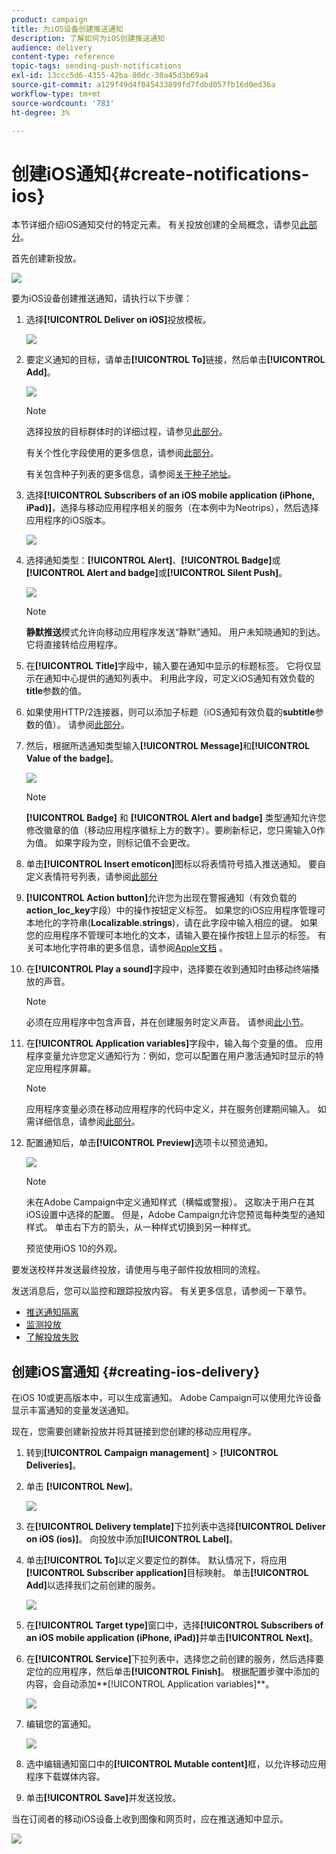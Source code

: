 ```yaml
---
product: campaign
title: 为iOS设备创建推送通知
description: 了解如何为iOS创建推送通知
audience: delivery
content-type: reference
topic-tags: sending-push-notifications
exl-id: 13ccc5d6-4355-42ba-80dc-30a45d3b69a4
source-git-commit: a129f49d4f045433899fd7fdbd057fb16d0ed36a
workflow-type: tm+mt
source-wordcount: '783'
ht-degree: 3%

---
```


# 创建iOS通知{#create-notifications-ios}

本节详细介绍iOS通知交付的特定元素。 有关投放创建的全局概念，请参见[此部分](steps-about-delivery-creation-steps.md)。

首先创建新投放。

![](assets/nmac_delivery_1.png)

要为iOS设备创建推送通知，请执行以下步骤：

1. 选择&#x200B;**[!UICONTROL Deliver on iOS]**&#x200B;投放模板。

   ![](assets/nmac_delivery_ios_1.png)

1. 要定义通知的目标，请单击&#x200B;**[!UICONTROL To]**&#x200B;链接，然后单击&#x200B;**[!UICONTROL Add]**。

   ![](assets/nmac_delivery_ios_2.png)

   >[!NOTE]
   >
   >选择投放的目标群体时的详细过程，请参见[此部分](steps-defining-the-target-population.md)。
   >
   >有关个性化字段使用的更多信息，请参阅[此部分](about-personalization.md)。
   >
   >有关包含种子列表的更多信息，请参阅[关于种子地址](about-seed-addresses.md)。

1. 选择&#x200B;**[!UICONTROL Subscribers of an iOS mobile application (iPhone, iPad)]**，选择与移动应用程序相关的服务（在本例中为Neotrips），然后选择应用程序的iOS版本。

   ![](assets/nmac_delivery_ios_3.png)

1. 选择通知类型：**[!UICONTROL Alert]**、**[!UICONTROL Badge]**&#x200B;或&#x200B;**[!UICONTROL Alert and badge]**&#x200B;或&#x200B;**[!UICONTROL Silent Push]**。

   ![](assets/nmac_delivery_ios_4.png)

   >[!NOTE]
   >
   >**静默推送**&#x200B;模式允许向移动应用程序发送“静默”通知。 用户未知晓通知的到达。 它将直接转给应用程序。

1. 在&#x200B;**[!UICONTROL Title]**&#x200B;字段中，输入要在通知中显示的标题标签。 它将仅显示在通知中心提供的通知列表中。 利用此字段，可定义iOS通知有效负载的&#x200B;**title**&#x200B;参数的值。

1. 如果使用HTTP/2连接器，则可以添加子标题（iOS通知有效负载的&#x200B;**subtitle**&#x200B;参数的值）。 请参阅[此部分](configuring-the-mobile-application.md)。

1. 然后，根据所选通知类型输入&#x200B;**[!UICONTROL Message]**&#x200B;和&#x200B;**[!UICONTROL Value of the badge]**。

   ![](assets/nmac_delivery_ios_5.png)

   >[!NOTE]
   >
   >**[!UICONTROL Badge]** 和 **[!UICONTROL Alert and badge]** 类型通知允许您修改徽章的值（移动应用程序徽标上方的数字）。要刷新标记，您只需输入0作为值。 如果字段为空，则标记值不会更改。

1. 单击&#x200B;**[!UICONTROL Insert emoticon]**&#x200B;图标以将表情符号插入推送通知。 要自定义表情符号列表，请参阅[此部分](customizing-emoticon-list.md)

1. **[!UICONTROL Action button]**&#x200B;允许您为出现在警报通知（有效负载的&#x200B;**action_loc_key**&#x200B;字段）中的操作按钮定义标签。 如果您的iOS应用程序管理可本地化的字符串(**Localizable.strings**)，请在此字段中输入相应的键。 如果您的应用程序不管理可本地化的文本，请输入要在操作按钮上显示的标签。 有关可本地化字符串的更多信息，请参阅[Apple文档](https://developer.apple.com/library/archive/documentation/NetworkingInternet/Conceptual/RemoteNotificationsPG/CreatingtheNotificationPayload.html#//apple_ref/doc/uid/TP40008194-CH10-SW1) 。
1. 在&#x200B;**[!UICONTROL Play a sound]**&#x200B;字段中，选择要在收到通知时由移动终端播放的声音。

   >[!NOTE]
   >
   >必须在应用程序中包含声音，并在创建服务时定义声音。 请参阅[此小节](configuring-the-mobile-application.md#configuring-external-account-ios)。

1. 在&#x200B;**[!UICONTROL Application variables]**&#x200B;字段中，输入每个变量的值。 应用程序变量允许您定义通知行为：例如，您可以配置在用户激活通知时显示的特定应用程序屏幕。

   >[!NOTE]
   >
   >应用程序变量必须在移动应用程序的代码中定义，并在服务创建期间输入。 如需详细信息，请参阅[此部分](configuring-the-mobile-application.md)。

1. 配置通知后，单击&#x200B;**[!UICONTROL Preview]**&#x200B;选项卡以预览通知。

   ![](assets/nmac_intro_2.png)

   >[!NOTE]
   >
   >未在Adobe Campaign中定义通知样式（横幅或警报）。 这取决于用户在其iOS设置中选择的配置。 但是，Adobe Campaign允许您预览每种类型的通知样式。 单击右下方的箭头，从一种样式切换到另一种样式。
   >
   >预览使用iOS 10的外观。

要发送校样并发送最终投放，请使用与电子邮件投放相同的流程。

发送消息后，您可以监控和跟踪投放内容。 有关更多信息，请参阅一下章节。

* [推送通知隔离](understanding-quarantine-management.md#push-notification-quarantines)
* [监测投放](about-delivery-monitoring.md)
* [了解投放失败](understanding-delivery-failures.md)


## 创建iOS富通知 {#creating-ios-delivery}

在iOS 10或更高版本中，可以生成富通知。 Adobe Campaign可以使用允许设备显示丰富通知的变量发送通知。

现在，您需要创建新投放并将其链接到您创建的移动应用程序。

1. 转到&#x200B;**[!UICONTROL Campaign management]** > **[!UICONTROL Deliveries]**。

1. 单击 **[!UICONTROL New]**。

   ![](assets/nmac_android_3.png)

1. 在&#x200B;**[!UICONTROL Delivery template]**&#x200B;下拉列表中选择&#x200B;**[!UICONTROL Deliver on iOS (ios)]**。 向投放中添加&#x200B;**[!UICONTROL Label]**。

1. 单击&#x200B;**[!UICONTROL To]**&#x200B;以定义要定位的群体。 默认情况下，将应用&#x200B;**[!UICONTROL Subscriber application]**&#x200B;目标映射。 单击&#x200B;**[!UICONTROL Add]**&#x200B;以选择我们之前创建的服务。

   ![](assets/nmac_ios_9.png)

1. 在&#x200B;**[!UICONTROL Target type]**&#x200B;窗口中，选择&#x200B;**[!UICONTROL Subscribers of an iOS mobile application (iPhone, iPad)]**&#x200B;并单击&#x200B;**[!UICONTROL Next]**。

1. 在&#x200B;**[!UICONTROL Service]**&#x200B;下拉列表中，选择您之前创建的服务，然后选择要定位的应用程序，然后单击&#x200B;**[!UICONTROL Finish]**。
根据配置步骤中添加的内容，会自动添加**[!UICONTROL Application variables]**。

   ![](assets/nmac_ios_6.png)

1. 编辑您的富通知。

   ![](assets/nmac_ios_7.png)

1. 选中编辑通知窗口中的&#x200B;**[!UICONTROL Mutable content]**&#x200B;框，以允许移动应用程序下载媒体内容。

1. 单击&#x200B;**[!UICONTROL Save]**&#x200B;并发送投放。

当在订阅者的移动iOS设备上收到图像和网页时，应在推送通知中显示。

![](assets/nmac_ios_8.png)
